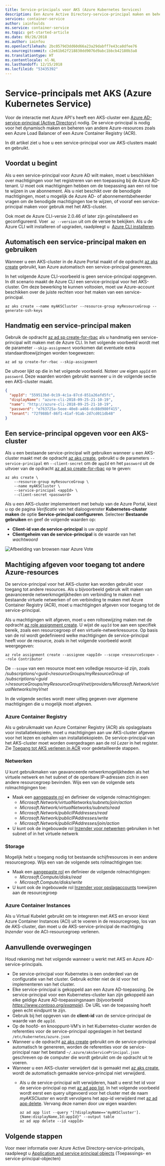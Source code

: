 ```yaml
---
title: Service-principals voor AKS (Azure Kubernetes Services)
description: Een Azure Active Directory-service-principal maken en beheren voor een cluster in AKS (Azure Kubernetes Service)
services: container-service
author: iainfoulds
ms.service: container-service
ms.topic: get-started-article
ms.date: 09/26/2018
ms.author: iainfou
ms.openlocfilehash: 2bc0579d3dd60d66a23a29dabff7e43ca8dfee76
ms.sourcegitcommit: c2e61b62f218830dd9076d9abc1bbcb42180b3a8
ms.translationtype: HT
ms.contentlocale: nl-NL
ms.lasthandoff: 12/15/2018
ms.locfileid: "53435392"
---
```

# <a name="service-principals-with-azure-kubernetes-service-aks"></a>Service-principals met AKS (Azure Kubernetes Service)

Voor de interactie met Azure API's heeft een AKS-cluster een [Azure AD-service-principal (Active Directory)][aad-service-principal] nodig. De service-principal is nodig voor het dynamisch maken en beheren van andere Azure-resources zoals een Azure Load Balancer of een Azure Container Registry (ACR).

In dit artikel ziet u hoe u een service-principal voor uw AKS-clusters maakt en gebruikt.

## <a name="before-you-begin"></a>Voordat u begint

Als u een service-principal voor Azure AD wilt maken, moet u beschikken over machtigingen voor het registreren van een toepassing bij de Azure AD-tenant. U moet ook machtigingen hebben om de toepassing aan een rol toe te wijzen in uw abonnement. Als u niet beschikt over de benodigde machtigingen, moet u mogelijk de Azure AD- of abonnementsbeheerder vragen om de benodigde machtigingen toe te wijzen, of vooraf een service-principal maken voor gebruik met het AKS-cluster.

Ook moet de Azure CLI-versie 2.0.46 of later zijn geïnstalleerd en geconfigureerd. Voer  `az --version` uit om de versie te bekijken. Als u de Azure CLI wilt installeren of upgraden, raadpleegt u  [Azure CLI installeren][install-azure-cli].

## <a name="automatically-create-and-use-a-service-principal"></a>Automatisch een service-principal maken en gebruiken

Wanneer u een AKS-cluster in de Azure Portal maakt of de opdracht [az aks create][az-aks-create] gebruikt, kan Azure automatisch een service-principal genereren.

In het volgende Azure CLI-voorbeeld is geen service-principal opgegeven. In dit scenario maakt de Azure CLI een service-principal voor het AKS-cluster. Om deze bewerking te kunnen voltooien, moet uw Azure-account beschikken over de juiste rechten voor het maken van een service-principal.

```azurecli
az aks create --name myAKSCluster --resource-group myResourceGroup --generate-ssh-keys
```

## <a name="manually-create-a-service-principal"></a>Handmatig een service-principal maken

Gebruik de opdracht [az ad sp create-for-rbac][az-ad-sp-create] als u handmatig een service-principal wilt maken met de Azure CLI. In het volgende voorbeeld wordt met de parameter `--skip-assignment` voorkomen dat eventuele extra standaardtoewijzingen worden toegewezen:

```azurecli-interactive
az ad sp create-for-rbac --skip-assignment
```

De uitvoer lijkt op die in het volgende voorbeeld. Noteer uw eigen `appId` en `password`. Deze waarden worden gebruikt wanneer u in de volgende sectie een AKS-cluster maakt.

```json
{
  "appId": "559513bd-0c19-4c1a-87cd-851a26afd5fc",
  "displayName": "azure-cli-2018-09-25-21-10-19",
  "name": "http://azure-cli-2018-09-25-21-10-19",
  "password": "e763725a-5eee-40e8-a466-dc88d980f415",
  "tenant": "72f988bf-86f1-41af-91ab-2d7cd011db48"
}
```

## <a name="specify-a-service-principal-for-an-aks-cluster"></a>Een service-principal opgeven voor een AKS-cluster

Als u een bestaande service-principal wilt gebruiken wanneer u een AKS-cluster maakt met de opdracht [az aks create][az-aks-create], gebruikt u de parameters `--service-principal` en `--client-secret` om de `appId` en het `password` uit de uitvoer van de opdracht [az ad sp create-for-rbac][az-ad-sp-create] op te geven:

```azurecli-interactive
az aks create \
    --resource-group myResourceGroup \
    --name myAKSCluster \
    --service-principal <appId> \
    --client-secret <password>
```

Als u een AKS-cluster implementeert met behulp van de Azure Portal, kiest u op de pagina *Verificatie* van het dialoogvenster **Kubernetes-cluster maken** de optie **Service-principal configureren**. Selecteer **Bestaande gebruiken** en geef de volgende waarden op:

- **Client-id van de service-principal** is uw *appId*
- **Clientgeheim van de service-principal** is de waarde van het *wachtwoord*

![Afbeelding van browsen naar Azure Vote](media/kubernetes-service-principal/portal-configure-service-principal.png)

## <a name="delegate-access-to-other-azure-resources"></a>Machtiging afgeven voor toegang tot andere Azure-resources

De service-principal voor het AKS-cluster kan worden gebruikt voor toegang tot andere resources. Als u bijvoorbeeld gebruik wilt maken van geavanceerde netwerkmogelijkheden om verbinding te maken met bestaande virtuele netwerken of om verbinding te maken met Azure Container Registry (ACR), moet u machtigingen afgeven voor toegang tot de service-principal.

Als u machtigingen wilt afgeven, moet u een roltoewijzing maken met de opdracht [az role assignment create][az-role-assignment-create]. U wijst de `appId` toe aan een specifiek bereik, zoals een resourcegroep of een virtuele-netwerkresource. Op basis van de rol wordt gedefinieerd welke machtigingen de service-principal heeft voor de resource, zoals in het volgende voorbeeld wordt weergegeven:

```azurecli
az role assignment create --assignee <appId> --scope <resourceScope> --role Contributor
```

De `--scope` van een resource moet een volledige resource-id zijn, zoals */subscriptions/\<guid\>/resourceGroups/myResourceGroup* of */subscriptions/\<guid \>/resourceGroups/myResourceGroupVnet/providers/Microsoft.Network/virtualNetworks/myVnet*

In de volgende secties wordt meer uitleg gegeven over algemene machtigingen die u mogelijk moet afgeven.

### <a name="azure-container-registry"></a>Azure Container Registry

Als u gebruikmaakt van Azure Container Registry (ACR) als opslagplaats voor installatiekopieën, moet u machtigingen aan uw AKS-cluster afgeven voor het lezen en ophalen van installatiekopieën. De service-principal van het AKS-cluster moet worden overgedragen aan de rol *Lezer* in het register. Zie [Toegang tot AKS verlenen in ACR][aks-to-acr] voor gedetailleerde stappen.

### <a name="networking"></a>Netwerken

U kunt gebruikmaken van geavanceerde netwerkmogelijkheden als het virtuele netwerk en het subnet of de openbare IP-adressen zich in een andere resourcegroep bevinden. Wijs een van de volgende sets rolmachtigingen toe:

- Maak een [aangepaste rol][rbac-custom-role] en definieer de volgende rolmachtigingen:
  - *Microsoft.Network/virtualNetworks/subnets/join/action*
  - *Microsoft.Network/virtualNetworks/subnets/read*
  - *Microsoft.Network/publicIPAddresses/read*
  - *Microsoft.Network/publicIPAddresses/write*
  - *Microsoft.Network/publicIPAddresses/join/action*
- U kunt ook de ingebouwde rol [Inzender voor netwerken][rbac-network-contributor] gebruiken in het subnet of in het virtuele netwerk

### <a name="storage"></a>Storage

Mogelijk hebt u toegang nodig tot bestaande schijfresources in een andere resourcegroep. Wijs een van de volgende sets rolmachtigingen toe:

- Maak een [aangepaste rol][rbac-custom-role] en definieer de volgende rolmachtigingen:
  - *Microsoft.Compute/disks/read*
  - *Microsoft.Compute/disks/write*
- U kunt ook de ingebouwde rol [Inzender voor opslagaccounts][rbac-storage-contributor] toewijzen aan de resourcegroep

### <a name="azure-container-instances"></a>Azure Container Instances

Als u Virtual Kubelet gebruikt om te integreren met AKS en ervoor kiest Azure Container Instances (ACI) uit te voeren in de resourcegroep, los van de AKS-cluster, dan moet u de AKS-service-principal de machtiging *Inzender* voor de ACI-resourcegroep verlenen.

## <a name="additional-considerations"></a>Aanvullende overwegingen

Houd rekening met het volgende wanneer u werkt met AKS en Azure AD-service-principals.

- De service-principal voor Kubernetes is een onderdeel van de configuratie van het cluster. Gebruik echter niet de id voor het implementeren van het cluster.
- Elke service-principal is gekoppeld aan een Azure AD-toepassing. De service-principal voor een Kubernetes-cluster kan zijn gekoppeld aan elke geldige Azure AD-toepassingsnaam (bijvoorbeeld *https://www.contoso.org/example*). De URL van de toepassing hoeft geen echt eindpunt te zijn.
- Gebruik bij het opgeven van de **client-id** van de service-principal de waarde van de `appId`.
- Op de hoofd- en knooppunt-VM's in het Kubernetes-cluster worden de referenties voor de service-principal opgeslagen in het bestand `/etc/kubernetes/azure.json`
- Wanneer u de opdracht [az aks create][az-aks-create] gebruikt om de service-principal automatisch te genereren, worden de referenties voor de service-principal naar het bestand `~/.azure/aksServicePrincipal.json` geschreven op de computer die wordt gebruikt om de opdracht uit te voeren.
- Wanneer u een AKS-cluster verwijdert dat is gemaakt met [az aks create][az-aks-create], wordt de automatisch gemaakte service-principal niet verwijderd.
    - Als u de service-principal wilt verwijderen, haalt u eerst het id voor de service-principal op met [az ad app list][az-ad-app-list]. In het volgende voorbeeld wordt eerst een query uitgevoerd voor het cluster met de naam *myAKSCluster* en wordt vervolgens het app-id verwijderd met [az ad app delete][az-ad-app-delete]. Vervang deze namen door uw eigen waarden:

        ```azurecli
        az ad app list --query "[?displayName=='myAKSCluster'].{Name:displayName,Id:appId}" --output table
        az ad app delete --id <appId>
        ```

## <a name="next-steps"></a>Volgende stappen

Voor meer informatie over Azure Active Directory-service-principals, raadpleegt u [Application and service principal objects][service-principal] (Toepassings- en service-principal-objecten)

<!-- LINKS - internal -->
[aad-service-principal]:../active-directory/develop/app-objects-and-service-principals.md
[acr-intro]: ../container-registry/container-registry-intro.md
[az-ad-sp-create]: /cli/azure/ad/sp#az-ad-sp-create-for-rbac
[azure-load-balancer-overview]: ../load-balancer/load-balancer-overview.md
[install-azure-cli]: /cli/azure/install-azure-cli
[service-principal]:../active-directory/develop/app-objects-and-service-principals.md
[user-defined-routes]: ../load-balancer/load-balancer-overview.md
[az-ad-app-list]: /cli/azure/ad/app#az-ad-app-list
[az-ad-app-delete]: /cli/azure/ad/app#az-ad-app-delete
[az-aks-create]: /cli/azure/aks#az-aks-create
[rbac-network-contributor]: ../role-based-access-control/built-in-roles.md#network-contributor
[rbac-custom-role]: ../role-based-access-control/custom-roles.md
[rbac-storage-contributor]: ../role-based-access-control/built-in-roles.md#storage-account-contributor
[az-role-assignment-create]: /cli/azure/role/assignment#az-role-assignment-create
[aks-to-acr]: ../container-registry/container-registry-auth-aks.md?toc=%2fazure%2faks%2ftoc.json#grant-aks-access-to-acr
